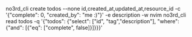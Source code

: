 no3rd_cli create todos --none id,created_at,updated_at,resource_id -c '{"complete": 0, "created_by": "me :)"}' -e description -w nvim
no3rd_cli read todos -q '{"todos": {"select": ["id", "tag","description"], "where": {"and": [{"eq": ["complete", false]}]}}}'